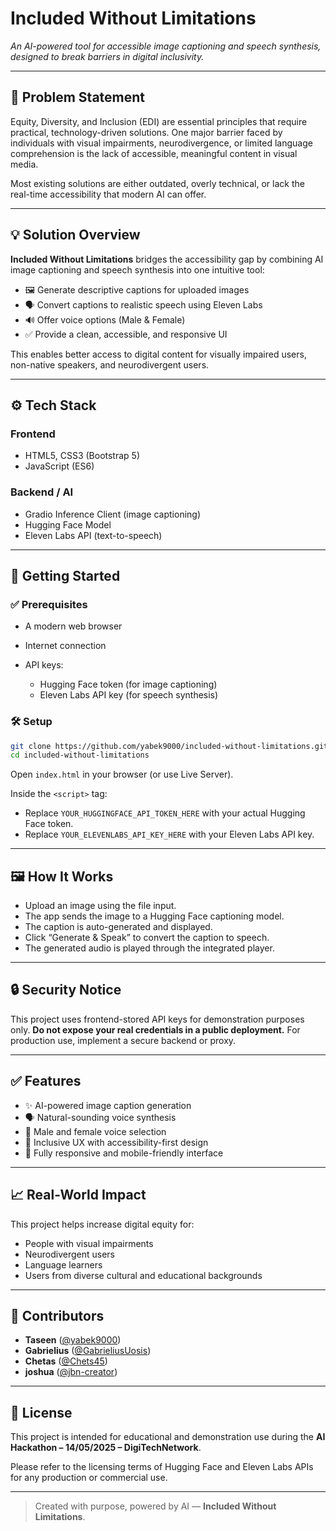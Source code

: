 # Included Without Limitations

*An AI-powered tool for accessible image captioning and speech synthesis, designed to break barriers in digital inclusivity.*

---

## 🧠 Problem Statement

Equity, Diversity, and Inclusion (EDI) are essential principles that require practical, technology-driven solutions. One major barrier faced by individuals with visual impairments, neurodivergence, or limited language comprehension is the lack of accessible, meaningful content in visual media.

Most existing solutions are either outdated, overly technical, or lack the real-time accessibility that modern AI can offer.

---

## 💡 Solution Overview

**Included Without Limitations** bridges the accessibility gap by combining AI image captioning and speech synthesis into one intuitive tool:

* 🖼 Generate descriptive captions for uploaded images
* 🗣 Convert captions to realistic speech using Eleven Labs
* 🔊 Offer voice options (Male & Female)
* ✅ Provide a clean, accessible, and responsive UI

This enables better access to digital content for visually impaired users, non-native speakers, and neurodivergent users.

---

## ⚙️ Tech Stack

### Frontend

* HTML5, CSS3 (Bootstrap 5)
* JavaScript (ES6)

### Backend / AI

* Gradio Inference Client (image captioning)
* Hugging Face Model
* Eleven Labs API (text-to-speech)

---

## 🚀 Getting Started

### ✅ Prerequisites

* A modern web browser
* Internet connection
* API keys:

  * Hugging Face token (for image captioning)
  * Eleven Labs API key (for speech synthesis)

### 🛠 Setup

```bash
git clone https://github.com/yabek9000/included-without-limitations.git
cd included-without-limitations
```

Open `index.html` in your browser (or use Live Server).

Inside the `<script>` tag:

* Replace `YOUR_HUGGINGFACE_API_TOKEN_HERE` with your actual Hugging Face token.
* Replace `YOUR_ELEVENLABS_API_KEY_HERE` with your Eleven Labs API key.

---

## 🖼 How It Works

* Upload an image using the file input.
* The app sends the image to a Hugging Face captioning model.
* The caption is auto-generated and displayed.
* Click “Generate & Speak” to convert the caption to speech.
* The generated audio is played through the integrated player.

---

## 🔒 Security Notice

This project uses frontend-stored API keys for demonstration purposes only.
**Do not expose your real credentials in a public deployment.**
For production use, implement a secure backend or proxy.

---

## ✅ Features

* ✨ AI-powered image caption generation
* 🗣 Natural-sounding voice synthesis
* 🔄 Male and female voice selection
* 💬 Inclusive UX with accessibility-first design
* 📱 Fully responsive and mobile-friendly interface

---

## 📈 Real-World Impact

This project helps increase digital equity for:

* People with visual impairments
* Neurodivergent users
* Language learners
* Users from diverse cultural and educational backgrounds

---

## 👥 Contributors

* **Taseen** ([@yabek9000](https://github.com/yabek9000))
* **Gabrielius** ([@GabrieliusUosis](https://github.com/GabrieliusUosis))
* **Chetas** ([@Chets45](http://github.com/Chets45))
* **joshua** ([@jbn-creator](https://github.com/jbn-creator))
---

## 📄 License

This project is intended for educational and demonstration use during the
**AI Hackathon – 14/05/2025 – DigiTechNetwork**.

Please refer to the licensing terms of Hugging Face and Eleven Labs APIs for any production or commercial use.

---

> Created with purpose, powered by AI — **Included Without Limitations**.
